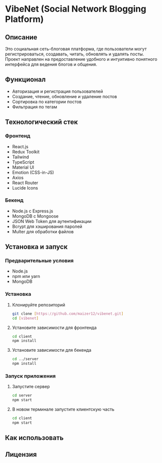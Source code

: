 # VibeNet (Social Network Blogging Platform)

## Описание

Это социальная сеть-блоговая платформа, где пользователи могут регистрироваться, создавать, читать, обновлять и удалять посты. Проект направлен на предоставление удобного и интуитивно понятного интерфейса для ведения блогов и общения.

## Функционал

- Авторизация и регистрация пользователей
- Создание, чтение, обновление и удаление постов
- Сортировка по категории постов
- Фильтрация по тегам

## Технологический стек

### Фронтенд

- React.js
- Redux Toolkit
- Tailwind
- TypeScript
- Material UI
- Emotion (CSS-in-JS)
- Axios
- React Router
- Lucide Icons

### Бекенд

- Node.js с Express.js
- MongoDB с Mongoose
- JSON Web Token для аутентификации
- Bcrypt для хэширования паролей
- Multer для обработки файлов

## Установка и запуск

### Предварительные условия

- Node.js
- npm или yarn
- MongoDB

### Установка

1. Клонируйте репозиторий

   ```bash
   git clone [https://github.com/maizer12/vibenet.git]
   cd [vibenet]
   ```

2. Установите зависимости для фронтенда

   ```bash
   cd client
   npm install
   ```

3. Установите зависимости для бекенда
   ```bash
   cd ../server
   npm install
   ```

### Запуск приложения

1. Запустите сервер

   ```bash
   cd server
   npm start
   ```

2. В новом терминале запустите клиентскую часть
   ```bash
   cd client
   npm start
   ```

## Как использовать

## Лицензия
